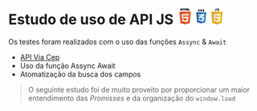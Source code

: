 # Estudo de uso de API JS ![](./img/html.png)![](./img/css.png)![](./img/javascript.png)
Os testes foram realizados com o uso das funções `Assync` & `Await`

- [API Via Cep](https://viacep.com.br)
- Uso da função Assync Await
- Atomatização da busca dos campos

> O seguinte estudo foi de muito proveito por proporcionar um maior entendimento das _Promisses_ e da organização do `window.load`
